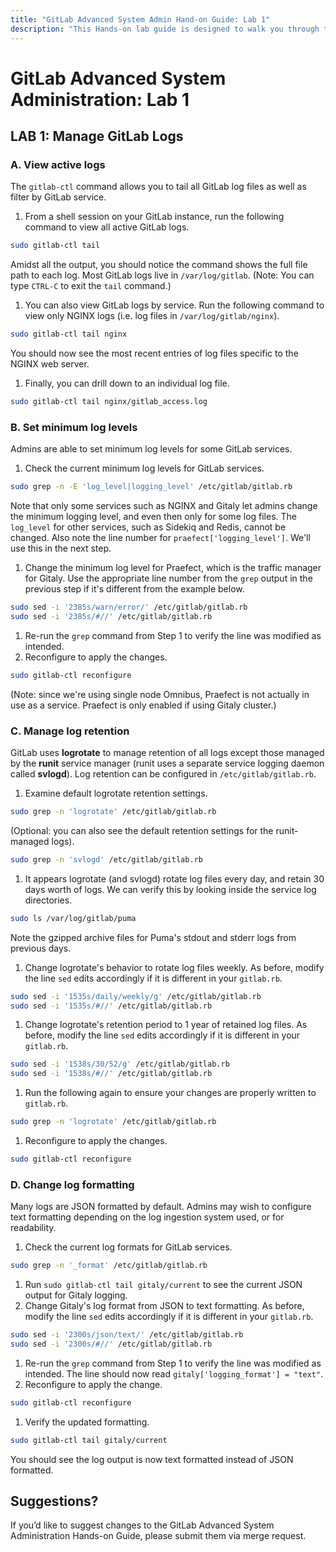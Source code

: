 ```yaml
---
title: "GitLab Advanced System Admin Hand-on Guide: Lab 1"
description: "This Hands-on lab guide is designed to walk you through the lab exercises used in the GitLab Advanced System Administration course."
---
```

# GitLab Advanced System Administration: Lab 1



## LAB 1: Manage GitLab Logs

### A. View active logs

The `gitlab-ctl` command allows you to tail all GitLab log files as well as filter by GitLab service.

1. From a shell session on your GitLab instance, run the following command to view all active GitLab logs.

```bash
sudo gitlab-ctl tail
```

Amidst all the output, you should notice the command shows the full file path to each log. Most GitLab logs live in `/var/log/gitlab`.
(Note: You can type `CTRL-C` to exit the `tail` command.)
1. You can also view GitLab logs by service. Run the following command to view only NGINX logs (i.e. log files in `/var/log/gitlab/nginx`).

```bash
sudo gitlab-ctl tail nginx
```

You should now see the most recent entries of log files specific to the NGINX web server.
1. Finally, you can drill down to an individual log file.

```bash
sudo gitlab-ctl tail nginx/gitlab_access.log
```

### B. Set minimum log levels

Admins are able to set minimum log levels for some GitLab services.
1. Check the current minimum log levels for GitLab services.

```bash
sudo grep -n -E 'log_level|logging_level' /etc/gitlab/gitlab.rb
```

Note that only some services such as NGINX and Gitaly let admins change the minimum logging level, and even then only for some log files. The `log_level` for other services, such as Sidekiq and Redis, cannot be changed. Also note the line number for `praefect['logging_level']`. We'll use this in the next step.
1. Change the minimum log level for Praefect, which is the traffic manager for Gitaly. Use the appropriate line number from the `grep` output in the previous step if it's different from the example below.

```bash
sudo sed -i '2385s/warn/error/' /etc/gitlab/gitlab.rb
sudo sed -i '2385s/#//' /etc/gitlab/gitlab.rb
```

1. Re-run the `grep` command from Step 1 to verify the line was modified as intended.
1. Reconfigure to apply the changes.

```bash
sudo gitlab-ctl reconfigure
```

(Note: since we're using single node Omnibus, Praefect is not actually in use as a service. Praefect is only enabled if using Gitaly cluster.)

### C. Manage log retention

GitLab uses **logrotate** to manage retention of all logs except those managed by the **runit** service manager (runit uses a separate service logging daemon called **svlogd**). Log retention can be configured in `/etc/gitlab/gitlab.rb`.
1. Examine default logrotate retention settings.

```bash
sudo grep -n 'logrotate' /etc/gitlab/gitlab.rb
```

(Optional: you can also see the default retention settings for the runit-managed logs).

```bash
sudo grep -n 'svlogd' /etc/gitlab/gitlab.rb
```

1. It appears logrotate (and svlogd) rotate log files every day, and retain 30 days worth of logs. We can verify this by looking inside the service log directories.

```bash
sudo ls /var/log/gitlab/puma
```

Note the gzipped archive files for Puma's stdout and stderr logs from previous days.
1. Change logrotate's behavior to rotate log files weekly. As before, modify the line `sed` edits accordingly if it is different in your `gitlab.rb`.

```bash
sudo sed -i '1535s/daily/weekly/g' /etc/gitlab/gitlab.rb
sudo sed -i '1535s/#//' /etc/gitlab/gitlab.rb
```

1. Change logrotate's retention period to 1 year of retained log files. As before, modify the line `sed` edits accordingly if it is different in your `gitlab.rb`.

```bash
sudo sed -i '1538s/30/52/g' /etc/gitlab/gitlab.rb
sudo sed -i '1538s/#//' /etc/gitlab/gitlab.rb
```

1. Run the following again to ensure your changes are properly written to `gitlab.rb`.

```bash
sudo grep -n 'logrotate' /etc/gitlab/gitlab.rb
```

1. Reconfigure to apply the changes.

```bash
sudo gitlab-ctl reconfigure
```

### D. Change log formatting

Many logs are JSON formatted by default. Admins may wish to configure text formatting depending on the log ingestion system used, or for readability.
1. Check the current log formats for GitLab services.

```bash
sudo grep -n '_format' /etc/gitlab/gitlab.rb
```

1. Run `sudo gitlab-ctl tail gitaly/current` to see the current JSON output for Gitaly logging.
1. Change Gitaly's log format from JSON to text formatting. As before, modify the line `sed` edits accordingly if it is different in your `gitlab.rb`.

```bash
sudo sed -i '2300s/json/text/' /etc/gitlab/gitlab.rb
sudo sed -i '2300s/#//' /etc/gitlab/gitlab.rb
```

1. Re-run the `grep` command from Step 1 to verify the line was modified as intended. The line should now read `gitaly['logging_format'] = "text"`.
1. Reconfigure to apply the change.

```bash
sudo gitlab-ctl reconfigure
```

1. Verify the updated formatting.

```bash
sudo gitlab-ctl tail gitaly/current
```

You should see the log output is now text formatted instead of JSON formatted.

## Suggestions?

If you’d like to suggest changes to the GitLab Advanced System Administration Hands-on Guide, please submit them via merge request.


